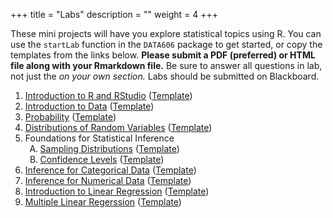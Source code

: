 +++
title = "Labs"
description = ""
weight = 4
+++

These mini projects will have you explore statistical topics using R. You can use the `startLab` function in the `DATA606` package to get started, or copy the templates from the links below. **Please submit a PDF (preferred) or HTML file along with your Rmarkdown file.** Be sure to answer all questions in lab, not just the *on your own section.* Labs should be submitted on Blackboard.

<ol start='1'>
<li value='1'> <a href='https://htmlpreview.github.io/?https://github.com/jbryer/DATA606/blob/master/inst/labs/Lab1/intro_to_r.html'>Introduction to R and RStudio</a> (<a href='https://github.com/jbryer/DATA606/blob/master/inst/labs/Lab1/intro_to_r.Rmd?raw=true'>Template</a>)</li>

<li value='2'> <a href='https://htmlpreview.github.io/?https://github.com/jbryer/DATA606/blob/master/inst/labs/Lab2/intro_to_data.html'>Introduction to Data</a> (<a href='https://github.com/jbryer/DATA606/blob/master/inst/labs/Lab2/intro_to_data.Rmd?raw=true'>Template</a>)</li>

<li value='3'> <a href='https://htmlpreview.github.io/?https://github.com/jbryer/DATA606/blob/master/inst/labs/Lab3/probability.html'>Probability</a> (<a href='https://github.com/jbryer/DATA606/blob/master/inst/labs/Lab3/probability.Rmd?raw=true'>Template</a>)</li>

<li value='4'> <a href='https://htmlpreview.github.io/?https://github.com/jbryer/DATA606/blob/master/inst/labs/Lab4/normal_distribution.html'>Distributions of Random Variables</a> (<a href='https://github.com/jbryer/DATA606/blob/master/inst/labs/Lab4/normal_distribution.Rmd?raw=true'>Template</a>)</li>

<li value='5'> Foundations for Statistical Inference 
<ol type="A">
<li value='A'> <a href='https://htmlpreview.github.io/?https://github.com/jbryer/DATA606/blob/master/inst/labs/Lab5a/sampling_distributions.html'>Sampling Distributions</a> (<a href='https://github.com/jbryer/DATA606/blob/master/inst/labs/Lab5a/sampling_distributions.Rmd?raw=true'>Template</a>)</li>
<li value='B'> <a href='https://htmlpreview.github.io/?https://github.com/jbryer/DATA606/blob/master/inst/labs/Lab5b/confidence_intervals.html'>Confidence Levels</a> (<a href='https://github.com/jbryer/DATA606/blob/master/inst/labs/Lab5b/confidence_intervals.Rmd?raw=true'>Template</a>)</li>
</ol></li>

<li value='6'> <a href='https://htmlpreview.github.io/?https://github.com/jbryer/DATA606/blob/master/inst/labs/Lab6/inf_for_categorical_data.html'>Inference for Categorical Data</a> (<a href='https://github.com/jbryer/DATA606/blob/master/inst/labs/Lab6/inf_for_categorical_data.Rmd?raw=true'>Template</a>)</li>

<li value='7'> <a href='https://htmlpreview.github.io/?https://github.com/jbryer/DATA606/blob/master/inst/labs/Lab7/inf_for_numerical_data.html'>Inference for Numerical Data</a> (<a href='https://github.com/jbryer/DATA606/blob/master/inst/labs/Lab7/inf_for_numerical_data.Rmd?raw=true'>Template</a>)</li>

<li value='8'> <a href='https://htmlpreview.github.io/?https://github.com/jbryer/DATA606/blob/master/inst/labs/Lab8/simple_regression.html'>Introduction to Linear Regression</a> (<a href='https://github.com/jbryer/DATA606/blob/master/inst/labs/Lab8/simple_regression.Rmd?raw=true'>Template</a>)</li>

<li value='9'> <a href='https://htmlpreview.github.io/?https://github.com/jbryer/DATA606/blob/master/inst/labs/Lab9/multiple_regression.html'>Multiple Linear Regerssion</a> (<a href='https://github.com/jbryer/DATA606/blob/master/inst/labs/Lab9/multiple_regression.Rmd?raw=true'>Template</a>)</li>
</ol>


